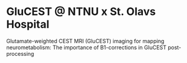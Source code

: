 # GluCEST @ NTNU x St. Olavs Hospital

Glutamate-weighted CEST MRI (GluCEST) imaging for mapping neurometabolism: The importance of B1-corrections in GluCEST post-processing
